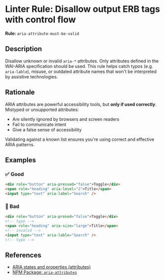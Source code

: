 # Linter Rule: Disallow output ERB tags with control flow

**Rule:** `aria-attribute-must-be-valid`

## Description

Disallow unknown or invalid `aria-*` attributes. Only attributes defined in the
WAI-ARIA specification should be used. This rule helps catch typos (e.g.
`aria-lable`), misuse, or outdated attribute names that won't be interpreted by
assistive technologies.

## Rationale

ARIA attributes are powerful accessibility tools, but **only if used
correctly**. Mistyped or unsupported attributes:

- Are silently ignored by browsers and screen readers
- Fail to communicate intent
- Give a false sense of accessibility

Validating against a known list ensures you're using correct and effective ARIA
patterns.

## Examples

### ✅ Good

```html
<div role="button" aria-pressed="false">Toggle</div>
<span role="heading" aria-level="2">Title</span>
<input type="text" aria-label="Search" />
```

### 🚫 Bad

```html
<div role="button" aria-presed="false">Toggle</div>
<!-- typo -->
<span role="heading" aria-size="large">Title</span>
<!-- invalid -->
<input type="text" aria-lable="Search" />
<!-- typo -->
```

## References

- [ARIA states and properties (attributes)](https://developer.mozilla.org/en-US/docs/Web/Accessibility/ARIA/Reference/Attributes)
- [NPM Package: `aria-attributes`](https://github.com/wooorm/aria-attributes)
